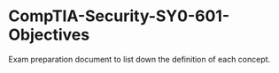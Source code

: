 # CompTIA-Security-SY0-601-Objectives
Exam preparation document to list down the definition of each concept.
